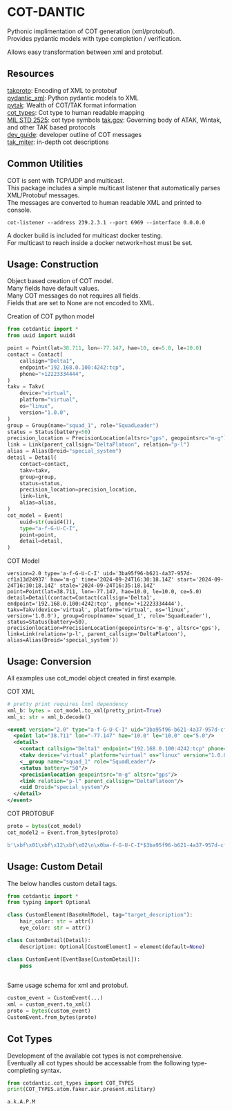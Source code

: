 # COT-DANTIC

Pythonic implimentation of COT generation (xml/protobuf).  
Provides pydantic models with type completion / verification.  

Allows easy transformation between xml and protobuf.  

## Resources

[takproto](https://takproto.readthedocs.io/en/latest): Encoding of XML to protobuf  
[pydantic_xml](https://pydantic-xml.readthedocs.io/en/latest/): Python pydantic models to XML  
[pytak](https://pytak.readthedocs.io/en/latest/examples/): Wealth of COT/TAK format information  
[cot_types](https://github.com/dB-SPL/cot-types): Cot type to human readable mapping  
[MIL STD 2525](http://everyspec.com/MIL-STD/MIL-STD-2000-2999/MIL-STD-2525B_CHG-2_20725/#:~:text=These%20symbols%20are%20designed%20to%20enhance%20DOD%60s%20joint%20warfighting%20interoperability): cot type symbols
[tak.gov](https://tak.gov/): Governing body of ATAK, Wintak, and other TAK based protocols  
[dev_guide](https://nps.edu/documents/104517539/109705106/COT+Developer+Guide.pdf/cb125ac8-1ed1-477b-a914-7557c356a303#:~:text=What%20is%20Cursor-on-Target?%20In%20a%20nutshell,): developer outline of COT messages  
[tak_miter](https://www.mitre.org/sites/default/files/pdf/09_4937.pdf): in-depth cot descriptions

## Common Utilities

COT is sent with TCP/UDP and multicast.  
This package includes a simple multicast listener that automatically parses XML/Protobuf messages.  
The messages are converted to human readable XML and printed to console.   
```
cot-listener --address 239.2.3.1 --port 6969 --interface 0.0.0.0
```

A docker build is included for multicast docker testing.  
For multicast to reach inside a docker network=host must be set.  

## Usage: Construction

Object based creation of COT model.  
Many fields have default values.  
Many COT messages do not requires all fields.  
Fields that are set to None are not encoded to XML.  

Creation of COT python model
```python
from cotdantic import *
from uuid import uuid4

point = Point(lat=38.711, lon=-77.147, hae=10, ce=5.0, le=10.0)
contact = Contact(
    callsign="Delta1",
    endpoint="192.168.0.100:4242:tcp",
    phone="+12223334444",
)
takv = Takv(
    device="virtual",
    platform="virtual",
    os="linux",
    version="1.0.0",
)
group = Group(name="squad_1", role="SquadLeader")
status = Status(battery=50)
precision_location = PrecisionLocation(altsrc="gps", geopointsrc="m-g")
link = Link(parent_callsign="DeltaPlatoon", relation="p-l")
alias = Alias(Droid="special_system")
detail = Detail(
    contact=contact,
    takv=takv,
    group=group,
    status=status,
    precision_location=precision_location,
    link=link,
    alias=alias,
)
cot_model = Event(
    uuid=str(uuid4()),
    type="a-f-G-U-C-I",
    point=point,
    detail=detail,
)
```
COT Model
```
version=2.0 type='a-f-G-U-C-I' uid='3ba95f96-b621-4a37-957d-cf1a13d24937' how='m-g' time='2024-09-24T16:30:18.14Z' start='2024-09-24T16:30:18.14Z' stale='2024-09-24T16:35:18.14Z' point=Point(lat=38.711, lon=-77.147, hae=10.0, le=10.0, ce=5.0) detail=Detail(contact=Contact(callsign='Delta1', endpoint='192.168.0.100:4242:tcp', phone='+12223334444'), takv=Takv(device='virtual', platform='virtual', os='linux', version='1.0.0'), group=Group(name='squad_1', role='SquadLeader'), status=Status(battery=50), precisionlocation=PrecisionLocation(geopointsrc='m-g', altsrc='gps'), link=Link(relation='p-l', parent_callsign='DeltaPlatoon'), alias=Alias(Droid='special_system'))
```

## Usage: Conversion

All examples use cot_model object created in first example.  

COT XML
```python
# pretty print requires lxml dependency
xml_b: bytes = cot_model.to_xml(pretty_print=True)
xml_s: str = xml_b.decode()
```
```xml
<event version="2.0" type="a-f-G-U-C-I" uid="3ba95f96-b621-4a37-957d-cf1a13d24937" how="m-g" time="2024-09-24T16:30:18.14Z" start="2024-09-24T16:30:18.14Z" stale="2024-09-24T16:35:18.14Z">
  <point lat="38.711" lon="-77.147" hae="10.0" le="10.0" ce="5.0"/>
  <detail>
    <contact callsign="Delta1" endpoint="192.168.0.100:4242:tcp" phone="+12223334444"/>
    <takv device="virtual" platform="virtual" os="linux" version="1.0.0"/>
    <__group name="squad_1" role="SquadLeader"/>
    <status battery="50"/>
    <precisionlocation geopointsrc="m-g" altsrc="gps"/>
    <link relation="p-l" parent_callsign="DeltaPlatoon"/>
    <uid Droid="special_system"/>
  </detail>
</event>
```
COT PROTOBUF
```python
proto = bytes(cot_model)  
cot_model2 = Event.from_bytes(proto)  
```
```python
b'\xbf\x01\xbf\x12\xbf\x02\n\x0ba-f-G-U-C-I*$3ba95f96-b621-4a37-957d-cf1a13d249370\x9c\x9c\xfa\xa6\xa228\x9c\x9c\xfa\xa6\xa22@\xfc\xc3\x8c\xa7\xa22J\x03m-gQ^\xbaI\x0c\x02[C@Y\xc5 \xb0rhIS\xc0a\x00\x00\x00\x00\x00\x00$@i\x00\x00\x00\x00\x00\x00\x14@q\x00\x00\x00\x00\x00\x00$@z\xc2\x01\nT<link relation="p-l" parent_callsign="DeltaPlatoon" /><uid Droid="special_system" />\x12 \n\x16192.168.0.100:4242:tcp\x12\x06Delta1\x1a\x16\n\x07squad_1\x12\x0bSquadLeader"\n\n\x03m-g\x12\x03gps*\x02\x0822 \n\x07virtual\x12\x07virtual\x1a\x05linux"\x051.0.0'
```

## Usage: Custom Detail

The below handles custom detail tags.
```python
from cotdantic import *
from typing import Optional

class CustomElement(BaseXmlModel, tag="target_description"):
    hair_color: str = attr()
    eye_color: str = attr()

class CustomDetail(Detail):
    description: Optional[CustomElement] = element(default=None)

class CustomEvent(EventBase[CustomDetail]):
    pass
  
```
Same usage schema for xml and protobuf.  
```python
custom_event = CustomEvent(...)
xml = custom_event.to_xml()
proto = bytes(custom_event)
CustomEvent.from_bytes(proto)
```

## Cot Types  

Development of the available cot types is not comprehensive.  
Eventually all cot types should be accessable from the following type-completing syntax.  
```python
from cotdantic.cot_types import COT_TYPES
print(COT_TYPES.atom.faker.air.present.military)
```
```
a.k.A.P.M
```